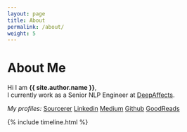 ```yaml
---
layout: page
title: About
permalink: /about/
weight: 5
---
```


# **About Me**

Hi I am **{{ site.author.name }}**,<br>
I currently work as a Senior NLP Engineer at [DeepAffects](http://www.deepaffects.com/).

*My profiles:* [Sourcerer](https://sourcerer.io/bedapudi6788) [Linkedin](https://www.linkedin.com/in/bedapudi-praneeth/) [Medium](https://medium.com/@praneethbedapudi) [Github](https://github.com/bedapudi6788/) [GoodReads](https://www.goodreads.com/winchester6788)


<!-- <div class="row">
{% include skills.html title="Programming Skills" source=site.data.programming-skills %}
{% include skills.html title="Other Skills" source=site.data.other-skills %}
</div> -->

<div class="row">
{% include timeline.html %}
</div>

<!-- Global site tag (gtag.js) - Google Analytics -->
<script async src="https://www.googletagmanager.com/gtag/js?id=UA-147985030-1"></script>
<script>
  window.dataLayer = window.dataLayer || [];
  function gtag(){dataLayer.push(arguments);}
  gtag('js', new Date());

  gtag('config', 'UA-147985030-1');
</script>

